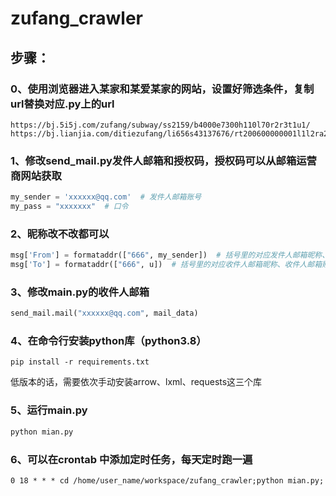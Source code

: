 # zufang_crawler

## 步骤：

### 0、使用浏览器进入某家和某爱某家的网站，设置好筛选条件，复制url替换对应.py上的url

```
https://bj.5i5j.com/zufang/subway/ss2159/b4000e7300h110l70r2r3t1u1/ 
https://bj.lianjia.com/ditiezufang/li656s43137676/rt200600000001l1l2ra2ra3ra4brp4000erp7300/
```

### 1、修改send_mail.py发件人邮箱和授权码，授权码可以从邮箱运营商网站获取

```python
my_sender = 'xxxxxx@qq.com'  # 发件人邮箱账号
my_pass = "xxxxxxx"  # 口令
```

### 2、昵称改不改都可以

```python
msg['From'] = formataddr(["666", my_sender])  # 括号里的对应发件人邮箱昵称、发件人邮箱账号
msg['To'] = formataddr(["666", u])  # 括号里的对应收件人邮箱昵称、收件人邮箱账号
```



### 3、修改main.py的收件人邮箱

```python
send_mail.mail("xxxxxx@qq.com", mail_data)
```



### 4、在命令行安装python库（python3.8）

```shell
pip install -r requirements.txt
```

低版本的话，需要依次手动安装arrow、lxml、requests这三个库

### 5、运行main.py

```python
python mian.py
```

### 6、可以在crontab 中添加定时任务，每天定时跑一遍

```
0 18 * * * cd /home/user_name/workspace/zufang_crawler;python mian.py;
```